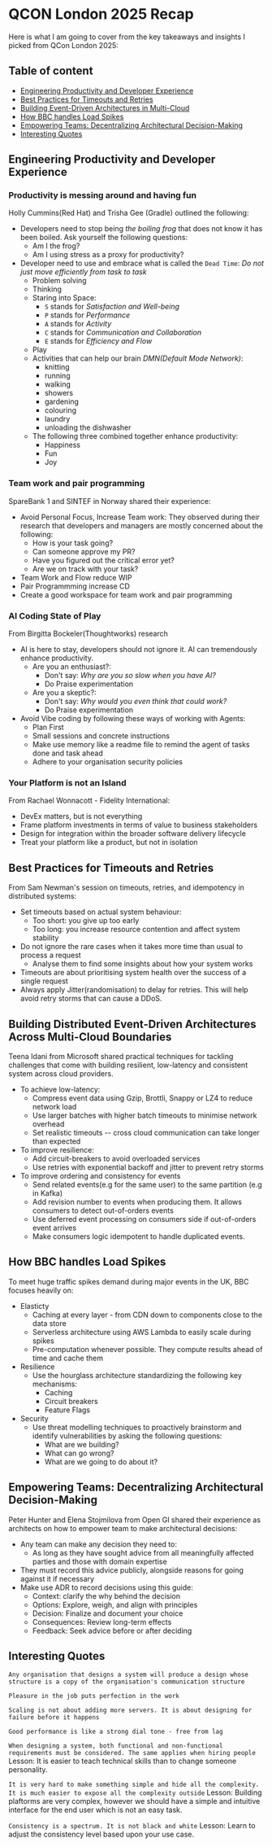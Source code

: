 # QCON London 2025 Recap

Here is what I am going to cover from the key takeaways and insights I picked from QCon London 2025:

## Table of content
- [Engineering Productivity and Developer Experience](#engineering-productivity-and-developer-experience)
- [Best Practices for Timeouts and Retries](#best-practices-for-timeouts-and-retries)
- [Building Event-Driven Architectures in Multi-Cloud](#building-distributed-event-driven-architectures-across-multi-cloud-boundaries)
- [How BBC handles Load Spikes](#how-bbc-handles-load-spikes)
- [Empowering Teams: Decentralizing Architectural Decision-Making](#empowering-teams-decentralizing-architectural-decision-making)
- [Interesting Quotes](#interesting-quotes)

## Engineering Productivity and Developer Experience

### Productivity is messing around and having fun

Holly Cummins(Red Hat) and Trisha Gee (Gradle) outlined the following:

- Developers need to stop being *the boiling frog* that does not know it has been boiled. Ask yourself the following questions:
    - Am I the frog?
    - Am I using stress as a proxy for productivity?
- Developer need to use and embrace what is called the `Dead Time`: *Do not just move efficiently from task to task*
    - Problem solving
    - Thinking
    - Staring into Space:
        - `S` stands for *Satisfaction and Well-being*
        - `P` stands for *Performance*
        - `A` stands for *Activity*
        - `C` stands for *Communication and Collaboration*
        - `E` stands for *Efficiency and Flow*
    - Play
    - Activities that can help our brain *DMN(Default Mode Network)*:
        - knitting
        - running
        - walking
        - showers
        - gardening
        - colouring
        - laundry
        - unloading the dishwasher
    - The following three combined together enhance productivity:
        - Happiness
        - Fun
        - Joy

### Team work and pair programming

SpareBank 1 and SINTEF in Norway shared their experience:

- Avoid Personal Focus, Increase Team work:
  They observed during their research that developers and managers are mostly concerned about the following:
    - How is your task going?
    - Can someone approve my PR?
    - Have you figured out the critical error yet?
    - Are we on track with your task?
- Team Work and Flow reduce WIP
- Pair Programmming increase CD
- Create a good workspace for team work and pair programming

### AI Coding State of Play
From Birgitta Bockeler(Thoughtworks) research
- AI is here to stay, developers should not ignore it. AI can tremendously enhance productivity.
    - Are you an enthusiast?:
        - Don't say: *Why are you so slow when you have AI?*
        - Do Praise experimentation
    - Are you a skeptic?:
        - Don't say: *Why would you even think that could work?*
        - Do Praise experimentation
- Avoid Vibe coding by following these ways of working with Agents:
    - Plan First
    - Small sessions and concrete instructions
    - Make use memory like a readme file to remind the agent of tasks done and task ahead
    - Adhere to your organisation security policies

### Your Platform is not an Island
From Rachael Wonnacott - Fidelity International:

- DevEx matters, but is not everything
- Frame platform investments in terms of value to business stakeholders
- Design for integration within the broader software delivery lifecycle
- Treat your platform like a product, but not in isolation

## Best Practices for Timeouts and Retries

From Sam Newman's session on timeouts, retries, and idempotency in distributed systems:

- Set timeouts based on actual system behaviour:
    - Too short: you give up too early
    - Too long: you increase resource contention and affect system stability
- Do not ignore the rare cases when it takes more time than usual to process a request
    - Analyse them to find some insights about how your system works
- Timeouts are about prioritising system health over the success of a single request
- Always apply Jitter(randomisation) to delay for retries. This will help avoid retry storms that can cause a DDoS.

## Building Distributed Event-Driven Architectures Across Multi-Cloud Boundaries

Teena Idani from Microsoft shared practical techniques for tackling challenges that come with building resilient, low-latency and consistent system across cloud providers.

- To achieve low-latency:
    - Compress event data using Gzip, Brottli, Snappy or LZ4 to reduce network load
    - Use larger batches with higher batch timeouts to minimise network overhead
    - Set realistic timeouts -- cross cloud communication can take longer than expected
- To improve resilience:
    - Add circuit-breakers to avoid overloaded services
    - Use retries with exponential backoff and jitter to prevent retry storms
- To improve ordering and consistency for events
    - Send related events(e.g for the same user) to the same partition (e.g in Kafka)
    - Add revision number to events when producing them. It allows consumers to detect out-of-orders events
    - Use deferred event processing on consumers side if out-of-orders event arrives
    - Make consumers logic idempotent to handle duplicated events.

## How BBC handles Load Spikes

To meet huge traffic spikes demand during major events in the UK, BBC focuses heavily on:

- Elasticty
    - Caching at every layer - from CDN down to components close to the data store
    - Serverless architecture using AWS Lambda to easily scale during spikes
    - Pre-computation whenever possible. They compute results ahead of time and cache them
- Resilience
    - Use the hourglass architecture standardizing the following key mechanisms:
        - Caching
        - Circuit breakers
        - Feature Flags
- Security
    - Use threat modelling techniques to proactively brainstorm and identify vulnerabilities by asking the following questions:
        - What are we building?
        - What can go wrong?
        - What are we going to do about it?

## Empowering Teams: Decentralizing Architectural Decision-Making
Peter Hunter and Elena Stojmilova from Open GI shared their experience as architects on how to empower team to make architectural decisions:

- Any team can make any decision they need to:
    - As long as they have sought advice from all meaningfully affected parties and those with domain expertise
- They must record this advice publicly, alongside reasons for going against it if necessary
- Make use ADR to record decisions using this guide:
    - Context: clarify the why behind the decision
    - Options: Explore, weigh, and align with principles
    - Decision: Finalize and document your choice
    - Consequences: Review long-term effects
    - Feedback: Seek advice before or after deciding

## Interesting Quotes


`Any organisation that designs a system will produce a design whose structure is a copy of the organisation's communication structure`

`Pleasure in the job puts perfection in the work`

`Scaling is not about adding more servers. It is about designing for failure before it happens`

`Good performance is like a strong dial tone - free from lag`

`When designing a system, both functional and non-functional requirements must be considered. The same applies when hiring people`
Lesson: It is easier to teach technical skills than to change someone personality.

`It is very hard to make something simple and hide all the complexity. It is much easier to expose all the complexity outside`
Lesson: Building plaftorms are very complex, however we should have a simple and intuitive interface for the end user which is not an easy task.

`Consistency is a spectrum. It is not black and white`
Lesson: Learn to adjust the consistency level based upon your use case.